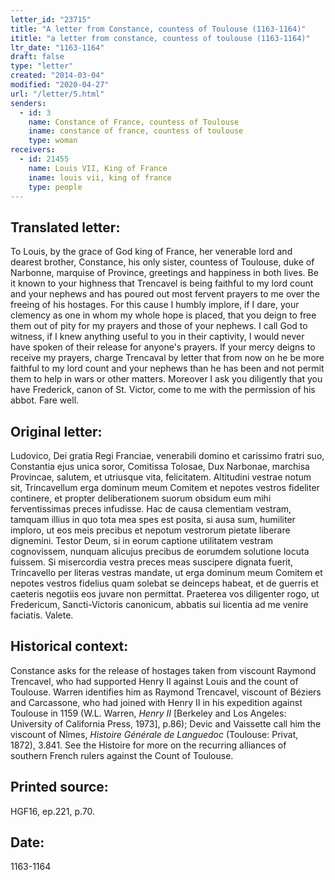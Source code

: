 ```yaml
---
letter_id: "23715"
title: "A letter from Constance, countess of Toulouse (1163-1164)"
ititle: "a letter from constance, countess of toulouse (1163-1164)"
ltr_date: "1163-1164"
draft: false
type: "letter"
created: "2014-03-04"
modified: "2020-04-27"
url: "/letter/5.html"
senders:
  - id: 3
    name: Constance of France, countess of Toulouse
    iname: constance of france, countess of toulouse
    type: woman
receivers:
  - id: 21455
    name: Louis VII, King of France
    iname: louis vii, king of france
    type: people
---
```

<h2> Translated letter:</h2>To Louis, by the grace of God king of France, her venerable lord and dearest brother, Constance, his only sister, countess of Toulouse, duke of Narbonne, marquise of Province, greetings and happiness in both lives.
Be it known to your highness that Trencavel is being faithful to my lord count and your nephews and has poured out most fervent prayers to me over the freeing of his hostages.  For this cause I humbly implore, if I dare, your clemency as one in whom my whole hope is placed, that you deign to free them out of pity for my prayers and those of your nephews.  I call God to witness, if I knew anything useful to you in their captivity, I would never have spoken of their release for anyone's prayers.  If your mercy deigns to receive my prayers, charge Trencaval by letter that from now on he be more faithful to my lord count and your nephews than he has been and not permit them to help in wars or other matters.  Moreover I ask you diligently that you have Frederick, canon of St. Victor, come to me with the permission of his abbot.
Fare well.
<h2 class="mt-4"> Original letter:</h2>Ludovico, Dei gratia Regi Franciae, venerabili domino et carissimo fratri suo, Constantia ejus unica soror, Comitissa Tolosae, Dux Narbonae, marchisa Provincae, salutem, et utriusque vita, felicitatem. Altitudini vestrae notum sit, Trincavellum erga dominum meum Comitem et nepotes vestros fideliter continere, et propter deliberationem suorum obsidum eum mihi ferventissimas preces infudisse. Hac de causa clementiam vestram, tamquam illius in quo tota mea spes est posita, si ausa sum, humiliter imploro, ut eos meis precibus et nepotum vestrorum pietate liberare dignemini. Testor Deum, si in eorum captione utilitatem vestram cognovissem, nunquam alicujus precibus de eorumdem solutione locuta fuissem. Si misercordia vestra preces meas suscipere dignata fuerit, Trincavello per literas vestras mandate, ut erga dominum meum Comitem et nepotes vestros fidelius quam solebat se deinceps habeat, et de guerris et caeteris negotiis eos juvare non permittat. Praeterea vos diligenter rogo, ut Fredericum, Sancti-Victoris canonicum, abbatis sui licentia ad me venire faciatis. Valete.
<h2 class="mt-4"> Historical context:</h2><p>Constance asks for the release of hostages taken from viscount Raymond Trencavel, who had supported Henry II against Louis and the count of Toulouse. Warren identifies him as Raymond Trencavel, viscount of Béziers and Carcassone, who had joined with Henry II in his expedition against Toulouse in 1159 (W.L. Warren, <em>Henry II</em> [Berkeley and Los Angeles: University of California Press, 1973], p.86); Devic and Vaissette call him the viscount of Nîmes, <em>Histoire Générale de Languedoc</em> (Toulouse: Privat, 1872), 3.841. See the Histoire for more on the recurring alliances of southern French rulers against the Count of Toulouse.</p><h2 class="mt-4"> Printed source:</h2>HGF16, ep.221, p.70.
<h2 class="mt-4"> Date:</h2>1163-1164